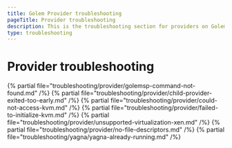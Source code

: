```yaml
---
title: Golem Provider troubleshooting
pageTitle: Provider troubleshooting
description: This is the troubleshooting section for providers on Golem.
type: troubleshooting
---
```


# Provider troubleshooting

{% partial file="troubleshooting/provider/golemsp-command-not-found.md" /%}
{% partial file="troubleshooting/provider/child-provider-exited-too-early.md" /%}
{% partial file="troubleshooting/provider/could-not-access-kvm.md" /%}
{% partial file="troubleshooting/provider/failed-to-initialize-kvm.md" /%}
{% partial file="troubleshooting/provider/unsupported-virtualization-xen.md" /%}
{% partial file="troubleshooting/provider/no-file-descriptors.md" /%}
{% partial file="troubleshooting/yagna/yagna-already-running.md" /%}
